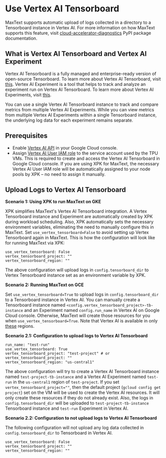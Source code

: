 <!--
 Copyright 2023–2025 Google LLC

 Licensed under the Apache License, Version 2.0 (the "License");
 you may not use this file except in compliance with the License.
 You may obtain a copy of the License at

    https://www.apache.org/licenses/LICENSE-2.0

 Unless required by applicable law or agreed to in writing, software
 distributed under the License is distributed on an "AS IS" BASIS,
 WITHOUT WARRANTIES OR CONDITIONS OF ANY KIND, either express or implied.
 See the License for the specific language governing permissions and
 limitations under the License.
-->

# Use Vertex AI Tensorboard

MaxText supports automatic upload of logs collected in a directory to a Tensorboard instance in Vertex AI. For more information on how MaxText supports this feature, visit [cloud-accelerator-diagnostics](https://pypi.org/project/cloud-accelerator-diagnostics) PyPI package documentation.

## What is Vertex AI Tensorboard and Vertex AI Experiment
Vertex AI Tensorboard is a fully managed and enterprise-ready version of open-source Tensorboard. To learn more about Vertex AI Tensorboard, visit [this](https://cloud.google.com/vertex-ai/docs/experiments/tensorboard-introduction). Vertex AI Experiment is a tool that helps to track and analyze an experiment run on Vertex AI Tensorboard. To learn more about Vertex AI Experiments, visit [this](https://cloud.google.com/vertex-ai/docs/experiments/intro-vertex-ai-experiments). 

You can use a single Vertex AI Tensorboard instance to track and compare metrics from multiple Vertex AI Experiments. While you can view metrics from multiple Vertex AI Experiments within a single Tensorboard instance, the underlying log data for each experiment remains separate.

## Prerequisites
* Enable [Vertex AI API](https://cloud.google.com/vertex-ai/docs/start/cloud-environment#enable_vertexai_apis) in your Google Cloud console.
* Assign [Vertex AI User IAM role](https://cloud.google.com/vertex-ai/docs/general/access-control#aiplatform.user) to the service account used by the TPU VMs. This is required to create and access the Vertex AI Tensorboard in Google Cloud console. If you are using XPK for MaxText, the necessary Vertex AI User IAM role will be automatically assigned to your node pools by XPK – no need to assign it manually.

## Upload Logs to Vertex AI Tensorboard
**Scenario 1: Using XPK to run MaxText on GKE**

XPK simplifies MaxText's Vertex AI Tensorboard integration. A Vertex Tensorboard instance and Experiment are automatically created by XPK during workload scheduling. Also, XPK automatically sets the necessary environment variables, eliminating the need to manually configure this in MaxText. Set `use_vertex_tensorboard=False` to avoid setting up Vertex Tensorboard again in MaxText. This is how the configuration will look like for running MaxText via XPK:
```
use_vertex_tensorboard: False
vertex_tensorboard_project: ""
vertex_tensorboard_region: ""
```
The above configuration will upload logs in `config.tensorboard_dir` to Vertex Tensorboard instance set as an environment variable by XPK.

**Scenario 2: Running MaxText on GCE**

Set `use_vertex_tensorboard=True` to upload logs in `config.tensorboard_dir` to a Tensorboard instance in Vertex AI. You can manually create a Tensorboard instance named `<config.vertex_tensorboard_project>-tb-instance` and an Experiment named `config.run_name` in Vertex AI on Google Cloud console. Otherwise, MaxText will create those resources for you when `use_vertex_tensorboard=True`. Note that Vertex AI is available in only [these](https://cloud.google.com/vertex-ai/docs/general/locations#available-regions) regions.

**Scenario 2.1: Configuration to upload logs to Vertex AI Tensorboard**

```
run_name: "test-run"
use_vertex_tensorboard: True
vertex_tensorboard_project: "test-project" # or vertex_tensorboard_project: ""
vertex_tensorboard_region: "us-central1"
```
The above configuration will try to create a Vertex AI Tensorboard instance named `test-project-tb-instance` and a Vertex AI Experiment named `test-run` in the `us-central1` region of `test-project`. If you set `vertex_tensorboard_project=""`, then the default project (`gcloud config get project`) set on the VM will be used to create the Vertex AI resources. It will only create these resources if they do not already exist. Also, the logs in `config.tensorboard_dir` will be uploaded to `test-project-tb-instance` Tensorboard instance and `test-run` Experiment in Vertex AI.

**Scenario 2.2: Configuration to not upload logs to Vertex AI Tensorboard**

The following configuration will not upload any log data collected in `config.tensorboard_dir` to Tensorboard in Vertex AI.
```
use_vertex_tensorboard: False
vertex_tensorboard_project: ""
vertex_tensorboard_region: ""
```
